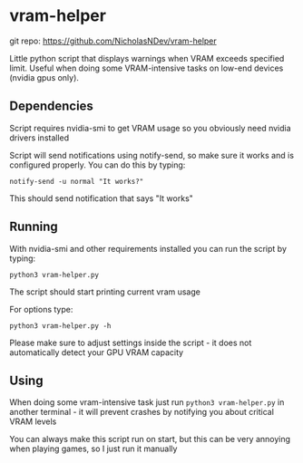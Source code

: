# vram-helper
git repo: https://github.com/NicholasNDev/vram-helper

Little python script that displays warnings when VRAM exceeds specified limit. Useful when doing some VRAM-intensive tasks on low-end devices (nvidia gpus only).

## Dependencies
  Script requires nvidia-smi to get VRAM usage so you obviously need nvidia drivers installed

<!--
  For python requirements you can run:

  ```
  pip install -r requirements.txt
  ```
-->

  Script will send notifications using notify-send, so make sure it works and is configured properly. You can do this by typing:

  ```
  notify-send -u normal "It works?"
  ```

  This should send notification that says "It works"

## Running
  With nvidia-smi and other requirements installed you can run the script by typing:

  ```
  python3 vram-helper.py
  ```

  The script should start printing current vram usage

  For options type:

  ```
  python3 vram-helper.py -h
  ```

  Please make sure to adjust settings inside the script - it does not automatically detect your GPU VRAM capacity

## Using
  When doing some vram-intensive task just run `python3 vram-helper.py` in another terminal - it will prevent crashes by notifying you about critical VRAM levels

  You can always make this script run on start, but this can be very annoying when playing games, so I just run it manually
